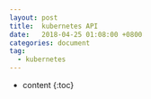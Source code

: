 ```yaml
---
layout: post
title:  kubernetes API
date:   2018-04-25 01:08:00 +0800
categories: document
tag:
  - kubernetes
---
```


* content
{:toc}

###  
